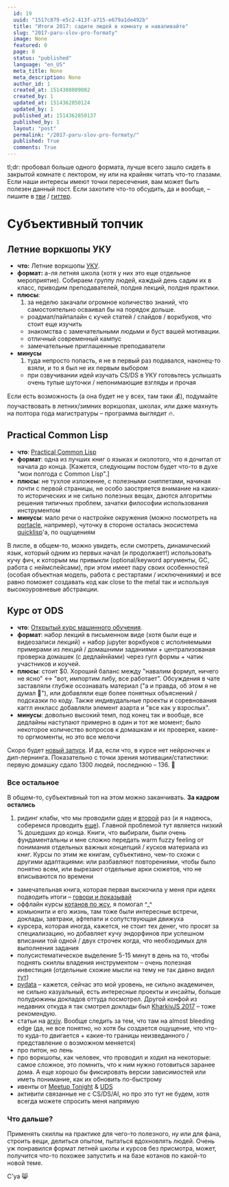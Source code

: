 ```yaml
---
  id: 19
  uuid: "1517c879-e5c2-413f-a715-e679a1de492b"
  title: "Итоги 2017: садите людей в комнату и наваливайте"
  slug: "2017-paru-slov-pro-formaty"
  image: None
  featured: 0
  page: 0
  status: "published"
  language: "en_US"
  meta_title: None
  meta_description: None
  author_id: 1
  created_at: 1514308809082
  created_by: 1
  updated_at: 1514362850124
  updated_by: 1
  published_at: 1514362850137
  published_by: 1
  layout: "post"
  permalink: "/2017-paru-slov-pro-formaty/"
  published: True
  comments: True
---
```

tl;dr: пробовал больше одного формата, лучше всего зашло сидеть в закрытой комнате с лектором, ну или на крайняк читать что-то глазами. Если наши интересы имеют точки пересечения, вам может быть полезен данный пост. Если захотите что-то обсудить, да и вообще, – пишите в [тви](https://twitter.com/sudodoki) / [гиттер](https://gitter.im/sudodoki).

# Субъективный топчик

## Летние воркшопы УКУ

- **что:** Летние воркшопы [УКУ](https://cs.ucu.edu.ua/en/).
- **формат:** а-ля летняя школа (хотя у них это еще отдельное мероприятие). Собираем группу людей, каждый день садим их в класс, приводим преподавателей, полдня лекций, полдня практики. 
- **плюсы**:
  1. за неделю закачали огромное количество знаний, что самостоятельно осваивал бы на порядок дольше.
  - роадмап/пайпалайн с кучей статей / слайдов / воркбуков, что стоит еще изучить
  - знакомства с замечательными людьми и буст вашей мотивации. 
  - отличный современный кампус
  - замечательные приглашенные преподаватели
- **минусы**
  1. туда непросто попасть, я не в первый раз подавался, наконец-то взяли, и то я был не их первым выбором
  - при озвучивании идей изучать CS/DS в УКУ готовьтесь услышать очень тупые шуточки / непонимающие взгляды и прочая

Если есть возможность (а она будет не у всех, там таки 💰), подумайте поучаствовать в летних/зимних воркшопах, школах, или даже махнуть на полтора года магистратуры – программа выглядит 🔥.

## Practical Common Lisp

- **что**: [Practical Common Lisp](http://www.gigamonkeys.com/book/) 
- **формат**: одна из лучших книг о языках и околотого, что я дочитал от начала до конца. [Кажется, следующим постом будет что-то в духе "мои полгода с Common Lisp".]
- **плюсы**: не тухлое изложение, с полезными сниппетами, начиная почти с первой страницы, не особо заостряется внимание на каких-то исторических и не сильно полезных вещах, даются алгоритмы решения типичных проблем, зачатки философии использования инструментом
- **минусы**: мало речи о настройке окружения (можно посмотреть на [portacle](https://portacle.github.io), например), чуточку в стороне осталась экосистема [quicklisp](https://www.quicklisp.org/beta/)'a, по ощущениям

В лиспе, в общем-то, можно увидеть, если смотреть, динамический язык, который одним из первых начал (и продолжает!) использовать кучу фич, к которым мы привыкли (optional/keyword аргументы, GC, работа с неймспейсами), при этом имеет пару своих особенностей (особая объектная модель, работа с рестартами / исключениями) и все равно поможет создавать код как close to the metal так и используя высокоуровневые абстракции.

## Курс от ODS

- **что**: [Открытый курс машинного обучения](https://habrahabr.ru/company/ods/blog/322626/).
- **формат**: набор лекций в письменном виде (хотя были еще и видеозаписи лекций) + набор jupyter воркбуков с исполняемыми примерами из лекций / домашними заданиями + централизованая проверка домашек (с дедлайнйами) через гугл формы + чатик участников и коучей.
- **плюсы**: стоит $0. Хороший баланс между "навалим формул, ничего не ясно" ↔ "вот, импортим либу, все работает". Обсуждения в чате заставляли глубже осознавать материал ("а и правда, об этом я не думал 🤔"), или добавляли еще более понятных объяснений / подсказки по коду. Также индивудальные проекты и соревнования каггл инкласс добавляли элемент азарта и "все как у взрослых". 
- **минусы**: довольно высокий темп, под конец так и вообще, все дедлайны наступают примерно в один и тот же момент; было некоторое количество вопросов к домашкам и их проверке, какие-то оргмоменты, но это все мелочи

Скоро будет [новый запуск](https://habrahabr.ru/company/mailru/blog/344044/). И да, если что, в курсе нет нейроночек и дип-лернинга. Показательно с точки зрения мотивации/статистики: первую домашку сдало 1300 людей, последнюю – 136. 🤔

### Все остальное

В общем-то, субъективный топ на этом можно заканчивать. **За кадром остались**

1. ридинг клабы, что мы проводили [один](https://github.com/kottans/kottans-ongoing-projects/issues/5) и [второй](https://github.com/kottans/kottans-ongoing-projects/issues/12) раз (и я надеюсь, соберемся проводить [еще](https://github.com/kottans/kottans-ongoing-projects/issues/17)). Главной проблемой тут является низкий % дошедших до конца. Книги, что выбирали, были очень фундаментальны и мне сложно передать warm fuzzy feeling от понимания отдельных важных концепций / кусков материала из книг. Курсы по этим же книгам, субъективно, чем-то схожи с другими адаптациями: или разбавляют повторениями, чтобы было понятно всем, или вырезают отдельные арки сюжетов, что не вписываются по времени
- замечательная книга, которая первая выскочила у меня при идеях подводить итоги – [говори и показывай](https://www.mann-ivanov-ferber.ru/books/govori_i_pokazyvaj/)
- оффлайн курсы [котанов по жсу](https://dou.ua/forums/topic/22622/), я помогал ^_^
- комьюнити и его жизнь, там тоже были интересные встречи, доклады, завтраки, афтепати и сопутствующая движуха
- курсера, которая иногда, кажется, не стоит тех денег, что просят за специализацию, но добавляет кучу эндорфинов при успешном вписании той одной / двух строчек когда, что необходимых для выполнения задания
- полусистематическое выделение 5-15 минут в день на то, чтобы поднять скиллы владения инструментом – очень полезная инвестиция (отдельные схожие мысли на тему не так давно видел [тут](https://tonsky.livejournal.com/314598.html))
- [pydata](https://pydata.org/) – кажется, сейчас это мой уровень, не сильно академичен, не сильно казуальный, есть интересные проекты и инсайты, больше полудюжины докладов оттуда посмотрел. Другой конфой из недавних откуда я так смотрел доклады был [KharkivJS 2017](https://www.youtube.com/watch?v=snO_fDxy3cY&list=PLnkLrCUX4Qh4O4Zng1XsnO7WkPqK-jKeH) – тоже рекомендую.
- статьи на [arxiv](https://arxiv.org). Вообще следить за тем, что там на almost bleeding edge (да, не все понятно, но хотя бы создается ощущение, что что-то куда-то двигается + какие-то границы неизведанного / представление о возможном меняется)
- про питон, но лень
- про воркшопы, как человек, что проводил и ходил на некоторые: самое сложное, это помнить, что к ним нужно готовиться заранее дома. А еще хорошо бы фиксировать версии зависимостей или иметь понимание, как их обновить по-быстрому
- ивенты от [Meetup Tonight](https://twitter.com/meetup_tonight) & [UDS](https://www.facebook.com/groups/1081438678569043)
- активити связанные не с CS/DS/AI, но про это тут не будем, хотя всегда можете спросить меня напрямую


### Что дальше?

Применять скиллы на практике для чего-то полезного, ну или для фана, строить вещи, делиться опытом, пытаться вдохновлять людей. Очень уж понравился формат летней школы и курсов без присмотра, может, получится что-то похожее запустить и на базе котанов по какой-то новой теме.

C'ya 😸